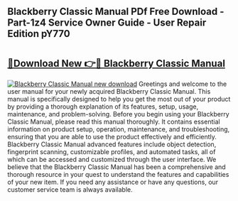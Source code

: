 ## Blackberry Classic Manual PDf Free Download - Part-1z4 Service Owner Guide - User Repair Edition pY770

# <h2><a href="http://cf16447.oget.top/?id=Blackberry+Classic+Manual">🔗Download New 👉🔴 Blackberry Classic Manual</a></h2>

[![Blackberry Classic Manual new download](https://i.imgur.com/5g1atiW.png)](http://cf16447.oget.top/?id=Blackberry+Classic+Manual)
Greetings and welcome to the user manual for your newly acquired Blackberry Classic Manual. This manual is specifically designed to help you get the most out of your product by providing a thorough explanation of its features, setup, usage, maintenance, and problem-solving. Before you begin using your Blackberry Classic Manual, please read this manual thoroughly. It contains essential information on product setup, operation, maintenance, and troubleshooting, ensuring that you are able to use the product effectively and efficiently. Blackberry Classic Manual advanced features include object detection, fingerprint scanning, customizable profiles, and automated tasks, all of which can be accessed and customized through the user interface. We believe that the Blackberry Classic Manual has been a comprehensive and thorough resource in your quest to understand the features and capabilities of your new item. If you need any assistance or have any questions, our customer service team is always available.
